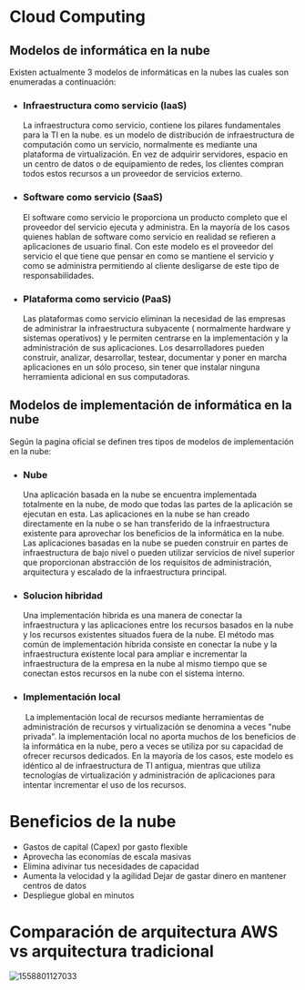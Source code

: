# Cloud Computing

## Modelos de informática  en la nube 

Existen actualmente 3 modelos de informáticas en la nubes las cuales son enumeradas a continuación:

* ### Infraestructura como servicio (IaaS)

   La infraestructura como servicio, contiene los pilares fundamentales para la TI en la nube. es un modelo de distribución de infraestructura de computación como un servicio, normalmente es mediante una plataforma de virtualización. En vez de adquirir servidores, espacio en un centro de datos o de equipamiento de redes, los clientes compran todos estos recursos a un proveedor de servicios externo.

* ### Software como servicio (SaaS)

  El software como servicio le proporciona un producto completo que el proveedor del servicio ejecuta y administra. En la mayoría de los casos quienes hablan de software como servicio en realidad se refieren a aplicaciones de usuario final. Con este modelo es el proveedor del servicio el que tiene que pensar en como se mantiene el servicio y como se administra permitiendo al cliente desligarse de este tipo de responsabilidades.

* ### Plataforma como servicio (PaaS)

   Las plataformas como servicio eliminan la necesidad de las empresas de administrar la infraestructura subyacente ( normalmente hardware y sistemas operativos) y le permiten centrarse en la implementación y la administración de sus aplicaciones. Los desarrolladores pueden construir, analizar, desarrollar, testear, documentar y poner en marcha aplicaciones en un sólo proceso, sin tener que instalar ninguna herramienta adicional en sus computadoras.

## Modelos de implementación de informática en la nube

Según la pagina oficial se definen tres tipos de modelos de implementación en la nube:

* ### Nube

   Una aplicación basada en la nube se encuentra implementada totalmente en la nube, de modo que todas las partes de la aplicación se ejecutan en esta. Las aplicaciones en la nube se han creado directamente en la  nube o se han transferido de la infraestructura existente para aprovechar los beneficios de la informática en la nube. Las aplicaciones basadas en la nube se pueden construir en partes de infraestructura de bajo nivel o pueden utilizar servicios de nivel superior que proporcionan abstracción de los requisitos de administración, arquitectura y escalado de la infraestructura principal.

* ### Solucion hibridad 

  Una implementación hibrida es una manera de conectar la infraestructura y las aplicaciones entre los recursos basados en la nube y los recursos existentes situados fuera de la nube. El método mas común de implementación hibrida consiste en conectar la nube y la infraestructura existente local para ampliar e incrementar la infraestructura de la empresa en la nube al mismo tiempo que se conectan estos recursos en la nube con el sistema interno. 

* ### Implementación local 

  ​	La implementación local de recursos mediante herramientas de administración de recursos y virtualización se denomina a veces "nube privada". la implementación local no aporta muchos de los beneficios de la informática en la nube, pero a veces se utiliza por su capacidad de ofrecer recursos dedicados. En la mayoría de los casos, este modelo es idéntico al de infraestructura de TI antigua, mientras que utiliza tecnologías de virtualización y administración de aplicaciones para intentar incrementar el uso de los recursos.

# Beneficios de la nube

* Gastos de capital (Capex) por gasto flexible
* Aprovecha las economías de escala masivas
* Elimina adivinar tus necesidades de capacidad
* Aumenta la velocidad y la agilidad Dejar de gastar dinero en mantener centros de datos
* Despliegue global en minutos

# Comparación de arquitectura AWS vs  arquitectura tradicional 



![1558801127033](C:\Users\user\AppData\Roaming\Typora\typora-user-images\1558801127033.png)



